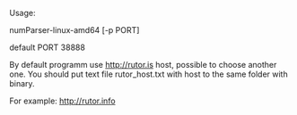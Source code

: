 Usage:

numParser-linux-amd64  [-p PORT]

default PORT 38888

By default programm use http://rutor.is host, possible to choose another one. You should put text file rutor_host.txt with host to the same folder with binary.

For example:
http://rutor.info
